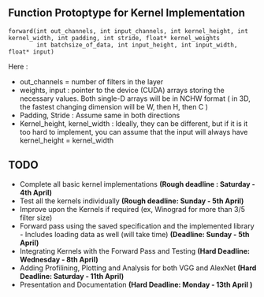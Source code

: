 ## Function Protoptype for Kernel Implementation

	forward(int out_channels, int input_channels, int kernel_height, int kernel_width, int padding, int stride, float* kernel_weights
			int batchsize_of_data, int input_height, int input_width, float* input)
Here :
* out_channels  = number of filters in the layer
* weights, input : pointer to the device (CUDA) arrays storing the necessary values. Both single-D arrays will be in NCHW format ( in 3D, the fastest changing dimension will be W, then H, then C )
* Padding, Stride : Assume same in both directions
* Kernel_height, kernel_width : Ideally, they can be different, but if it is it too hard to implement, you can assume that the input will always have kernel_height = kernel_width 

## TODO
* Complete all basic kernel implementations **(Rough deadline : Saturday - 4th April)**
* Test all the kernels individually **(Rough deadline: Sunday - 5th April)**
* Improve upon the Kernels if required (ex, Winograd for more than 3/5 filter size) 
* Forward pass using the saved specification and the implemented library - Includes loading data as well (will take time) **(Deadline: Sunday - 5th April)**
* Integrating Kernels with the Forward Pass and Testing **(Hard Deadline: Wednesday - 8th April)**
* Adding Profilining, Plotting and Analysis for both VGG and AlexNet **(Hard Deadline: Saturday - 11th April)**
* Presentation and Documentation **(Hard Deadline: Monday - 13th April )**
